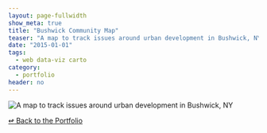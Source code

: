 ```yaml
---
layout: page-fullwidth
show_meta: true
title: "Bushwick Community Map"
teaser: "A map to track issues around urban development in Bushwick, NY"
date: "2015-01-01"
tags:
  - web data-viz carto 
category:
  - portfolio
header: no
---
```


![A map to track issues around urban development in Bushwick, NY]()



[<span class="back-arrow">&#8619;</span> Back to the Portfolio](/work/)